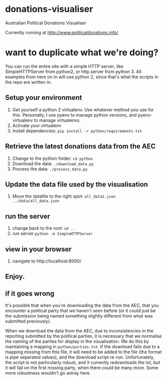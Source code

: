 donations-visualiser
====================

Australian Political Donations Visualiser

Currently running at http://www.politicaldonations.info/


# want to duplicate what we're doing?

You can run the entire site with a simple HTTP server, like SimpleHTTPServer from python2, or http.server from python 3.  All examples from here on in will use python 2, since that's what the scripts in the repo are written in.

## Setup your environment

1. Get yourself a python 2 virtualenv.  Use whatever method you use for this.  Personally, I use pyenv to manage python versions, and pyenv-virtualenv to manage virtualenvs.
1. Activate your virtualenv
1. Install dependencies: `pip install -r python/requirements.txt`

## Retrieve the latest donations data from the AEC

1. Change to the python folder: `cd python`
1. Download the data: `./download_data.py`
1. Process the data: `./process_data.py`

## Update the data file used by the visualisation

1. Move the datafile to the right spot: `all_data1.json ../data/all_data.json`

## run the server

1. change back to the root: `cd ..`
1. run server `python -m SimpleHTTPServer`

## view in your browser

1. navigate to http://localhost:8000/

## Enjoy.

## if it goes wrong

It's possible that when you're downloading the data from the AEC, that you encounter a political party that we haven't seen before (or it could just be the submission being named something slightly different from what was submitted previously).

When we download the data from the AEC, due to inconsistencies in the reporting submitted by the political parties, it is necessary that we normalise the naming of the parties for display in the visualisation.  We do this by maintaining a mapping in `python/parties.txt`.  If the download fails due to a mapping missing from this file, it will need to be added to the file (the format is pipe separated values), and the download script re-run.  Unfortunately, the script is not particularly robust, and it currently redownloads the lot, but it will fail on the first missing party, when there could be many more.  Some more robustness wouldn't go astray here.



